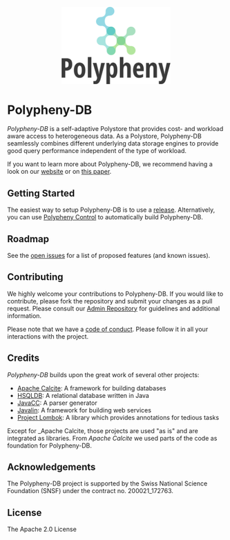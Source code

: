 <p align="center">
    <a href="https://polypheny.org/">
        <picture><source media="(prefers-color-scheme: dark)" srcset="https://raw.githubusercontent.com/polypheny/Admin/master/Logo/logo-white-text_cropped.png">
            <img width='50%' alt="Light: 'Resume application project app icon' Dark: 'Resume application project app icon'" src="https://raw.githubusercontent.com/polypheny/Admin/master/Logo/logo-transparent_cropped.png">
        </picture>
    </a>    
</p> 

# Polypheny-DB

_Polypheny-DB_ is a self-adaptive Polystore that provides cost- and workload aware access to heterogeneous data. As a Polystore, Polypheny-DB seamlessly combines different underlying data storage engines to provide good query performance independent of the type of workload.

If you want to learn more about Polypheny-DB, we recommend having a look on our [website](https://polypheny.org) or on [this paper](http://dx.doi.org/10.1007/978-3-030-71055-2_2).

## Getting Started ##
The easiest way to setup Polypheny-DB is to use a [release](https://github.com/polypheny/Polypheny-DB/releases/latest). Alternatively, you can use [Polypheny Control](https://github.com/polypheny/Polypheny-Control) to automatically build Polypheny-DB.

## Roadmap ##
See the [open issues](https://github.com/polypheny/Polypheny-DB/issues) for a list of proposed features (and known issues).

## Contributing ##
We highly welcome your contributions to Polypheny-DB. If you would like to contribute, please fork the repository and submit your changes as a pull request. Please consult our [Admin Repository](https://github.com/polypheny/Admin) for guidelines and additional information.

Please note that we have a [code of conduct](https://github.com/polypheny/Admin/blob/master/CODE_OF_CONDUCT.md). Please follow it in all your interactions with the project.

## Credits ##
_Polypheny-DB_ builds upon the great work of several other projects:

* [Apache Calcite](https://calcite.apache.org/): A framework for building databases
* [HSQLDB](http://hsqldb.org/): A relational database written in Java
* [JavaCC](https://javacc.org/): A parser generator
* [Javalin](https://javalin.io/): A framework for building web services
* [Project Lombok](https://projectlombok.org/): A library which provides annotations for tedious tasks

Except for _Apache Calcite, those projects are used "as is" and are integrated as libraries. From _Apache Calcite_ we used parts of the code as foundation for Polypheny-DB.

## Acknowledgements
The Polypheny-DB project is supported by the Swiss National Science Foundation (SNSF) under the contract no. 200021_172763.

## License ##
The Apache 2.0 License

